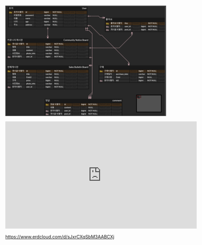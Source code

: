 ![Alt text](image-1.png)

<iframe width="600" height="336" src="https://www.erdcloud.com/p/sJxrCXqSbM3AABCXj" frameborder="0" allowfullscreen></iframe>

https://www.erdcloud.com/d/sJxrCXqSbM3AABCXj